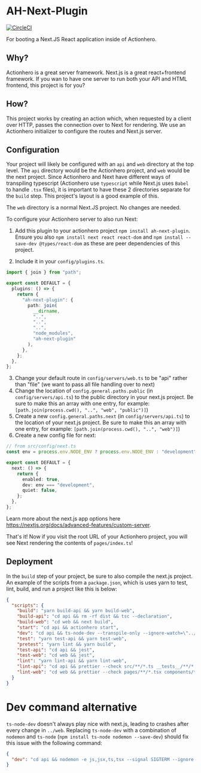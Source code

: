 # AH-Next-Plugin

[![CircleCI](https://circleci.com/gh/actionhero/ah-next-plugin.svg?style=svg)](https://circleci.com/gh/actionhero/ah-next-plugin)

For booting a Next.JS React application inside of Actionhero.

## Why?

Actionhero is a great server framework. Next.js is a great react+frontend framework. If you wan to have one server to run both your API and HTML frontend, this project is for you?

## How?

This project works by creating an action which, when requested by a client over HTTP, passes the connection over to Next for rendering. We use an Actionhero initializer to configure the routes and Next.js server.

## Configuration

Your project will likely be configured with an `api` and `web` directory at the top level. The `api` directory would be the Actionhero project, and `web` would be the next project. Since Actionhero and Next have different ways of transpiling typescript (Actionhero use `typescript` while Next.js uses `Babel` to handle `.tsx` files), it is important to have these 2 directories separate for the `build` step. This project's layout is a good example of this.

The `web` directory is a normal Next.JS project. No changes are needed.

To configure your Actionhero server to also run Next:

1. Add this plugin to your actionhero project `npm install ah-next-plugin`. Ensure you also `npm install next react react-dom` and `npm install --save-dev @types/react-dom` as these are peer dependencies of this project.

2. Include it in your `config/plugins.ts`.

```ts
import { join } from "path";

export const DEFAULT = {
  plugins: () => {
    return {
      "ah-next-plugin": {
        path: join(
          __dirname,
          "..",
          "..",
          "..",
          "node_modules",
          "ah-next-plugin"
        ),
      },
    };
  },
};
```

3. Change your default route in `config/servers/web.ts` to be "api" rather than "file" (we want to pass all file handling over to next)
4. Change the location of `config.general.paths.public` (in `config/servers/api.ts`) to the public directory in your next.js project. Be sure to make this an array with one entry, for example: `[path.join(process.cwd(), "..", "web", "public")]`)
5. Create a new `config.general.paths.next` (in `config/servers/api.ts`) to the location of your next.js project. Be sure to make this an array with one entry, for example: `[path.join(process.cwd(), "..", "web")]`)
6. Create a new config file for next:

```ts
// from src/config/next.ts
const env = process.env.NODE_ENV ? process.env.NODE_ENV : "development";

export const DEFAULT = {
  next: () => {
    return {
      enabled: true,
      dev: env === "development",
      quiet: false,
    };
  },
};
```

Learn more about the next.js app options here https://nextjs.org/docs/advanced-features/custom-server.

That's it! Now if you visit the root URL of your Actionhero project, you will see Next rendering the contents of `pages/index.ts`!

## Deployment

In the `build` step of your project, be sure to also compile the next.js project. An example of the scripts from a `package.json`, which is uses yarn to test, lint, build, and run a project like this is below:

```json
{
  "scripts": {
    "build": "yarn build-api && yarn build-web",
    "build-api": "cd api && rm -rf dist && tsc --declaration",
    "build-web": "cd web && next build",
    "start": "cd api && actionhero start",
    "dev": "cd api && ts-node-dev --transpile-only --ignore-watch=\"../web\" --no-deps --notify=false ./../node_modules/.bin/actionhero start",
    "test": "yarn test-api && yarn test-web",
    "pretest": "yarn lint && yarn build",
    "test-api": "cd api && jest",
    "test-web": "cd web && jest",
    "lint": "yarn lint-api && yarn lint-web",
    "lint-api": "cd api && prettier --check src/**/*.ts __tests__/**/*.ts",
    "lint-web": "cd web && prettier --check pages/**/*.tsx components/**/*.tsx __tests__/**/*.tsx"
  }
}
```

# Dev command alternative

`ts-node-dev` doesn't always play nice with next.js, leading to crashes after every change in `../web`.
Replacing `ts-node-dev` with a combination of `nodemon` and `ts-node` (`npm install ts-node nodemon --save-dev`) should fix this issue with the following command:

```json
{
  "dev": "cd api && nodemon -e js,jsx,ts,tsx --signal SIGTERM --ignore dist --watch ./src --exec \"ts-node\" --transpile-only --log-error ./src/server"
}
```
